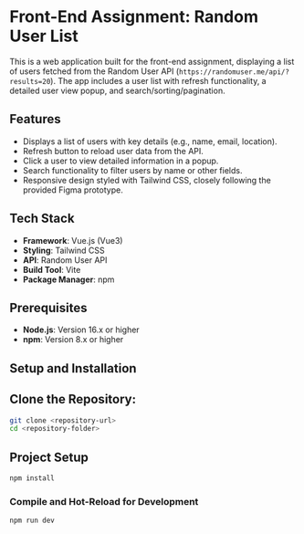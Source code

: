 # Front-End Assignment: Random User List

This is a web application built for the front-end assignment, displaying a list of users fetched from the Random User API (`https://randomuser.me/api/?results=20`). The app includes a user list with refresh functionality, a detailed user view popup, and search/sorting/pagination.

## Features
- Displays a list of users with key details (e.g., name, email, location).
- Refresh button to reload user data from the API.
- Click a user to view detailed information in a popup.
- Search functionality to filter users by name or other fields.
- Responsive design styled with Tailwind CSS, closely following the provided Figma prototype.

## Tech Stack
- **Framework**: Vue.js (Vue3)
- **Styling**: Tailwind CSS
- **API**: Random User API
- **Build Tool**: Vite
- **Package Manager**: npm

## Prerequisites
- **Node.js**: Version 16.x or higher
- **npm**: Version 8.x or higher

## Setup and Installation

## Clone the Repository:
   ```sh
   git clone <repository-url>
   cd <repository-folder>
   ```

## Project Setup

```sh
npm install
```

### Compile and Hot-Reload for Development

```sh
npm run dev
```
